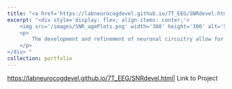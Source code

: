```yaml
---
title: "<a href='https://labneurocogdevel.github.io/7T_EEG/SNRdevel.html'>Prefrontal Excitation/Inhibition Balance Supports Adolescent Enhancement in Circuit Signal to Noise Ratio</a>"
excerpt: "<div style='display: flex; align-items: center;'>
    <img src='/images/SNR_agePlots.png' width='300' height='300' alt='SNR Age Plots' style='margin-right: 10px;'>
    <p>
        The development and refinement of neuronal circuitry allow for stabilized and efficient neural recruitment, supporting adult-like behavioral performance. During adolescence, the maturation of PFC is proposed to be a critical period (CP) for executive function, driven by a break in balance between glutamatergic excitation and GABAergic inhibition (E/I) neurotransmission. During CPs, cortical circuitry fine-tunes to improve information processing and reliable responses to stimuli, shifting from spontaneous to evoked activity, enhancing the SNR, and promoting neural synchronization. Harnessing 7T MR spectroscopy and EEG in a longitudinal cohort (N = 164, ages 10-32 years, 283 neuroimaging sessions), we outline associations between age-related changes in glutamate and GABA neurotransmitters and EEG measures of cortical SNR. 
    </p>
</div> "
collection: portfolio
---
```


https://labneurocogdevel.github.io/7T_EEG/SNRdevel.html| Link to Project
